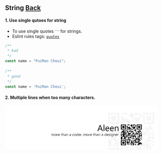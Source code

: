 ## String [**Back**](./../README.md)

#### 1. Use single qutoes for string

- To use single quotes `''` for strings.
- Eslint rules tags: [`quotes`](http://eslint.org/docs/rules/quotes.html)

```js
/**
 * bad
 */
const name = "PuiMan Cheui";

/**
 * good
 */
const name = 'PuiMan Cheui';
```

#### 2. Multiple lines when too many characters.

<a href="http://aleen42.github.io/" target="_blank" ><img src="./../pic/tail.gif"></a>